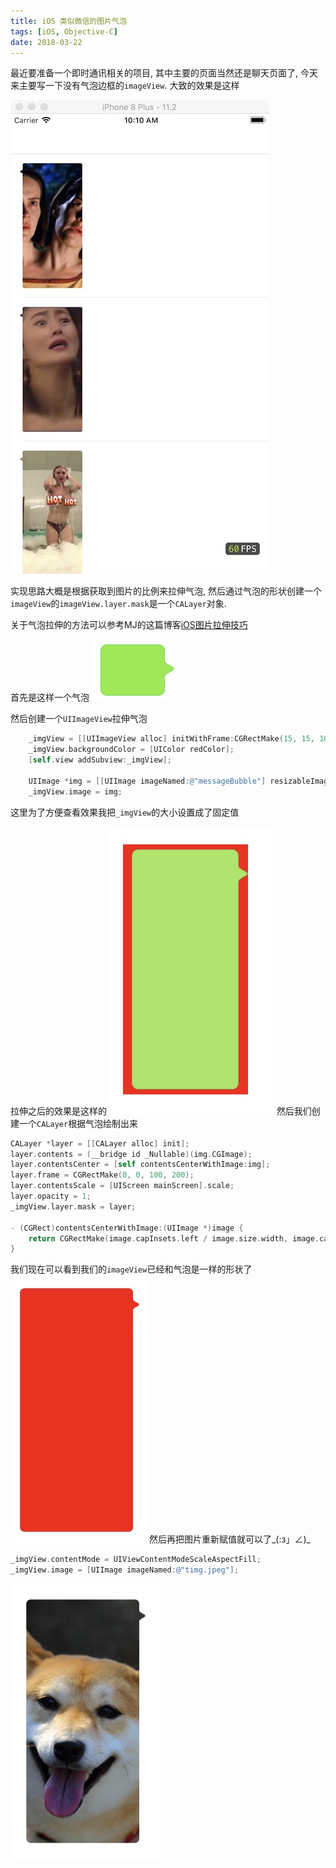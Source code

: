 ```yaml
---
title: iOS 类似微信的图片气泡
tags: [iOS, Objective-C]
date: 2018-03-22
---
```


最近要准备一个即时通讯相关的项目, 其中主要的页面当然还是聊天页面了, 今天来主要写一下没有气泡边框的`imageView`. 大致的效果是这样

![](/img/weChatBubbleImage.jpeg)
<!-- more -->

实现思路大概是根据获取到图片的比例来拉伸气泡, 然后通过气泡的形状创建一个`imageView`的`imageView.layer.mask`是一个`CALayer`对象.

关于气泡拉伸的方法可以参考MJ的这篇博客[iOS图片拉伸技巧](https://blog.csdn.net/q199109106q/article/details/8615661)

首先是这样一个气泡
![](/img/messageBubble.png)

然后创建一个`UIImageView`拉伸气泡
```mm
    _imgView = [[UIImageView alloc] initWithFrame:CGRectMake(15, 15, 100, 200)];
    _imgView.backgroundColor = [UIColor redColor];
    [self.view addSubview:_imgView];

    UIImage *img = [[UIImage imageNamed:@"messageBubble"] resizableImageWithCapInsets:UIEdgeInsetsMake(30, 15, 15, 15) resizingMode:UIImageResizingModeStretch];
    _imgView.image = img;
```
这里为了方便查看效果我把`_imgView`的大小设置成了固定值

拉伸之后的效果是这样的
![](/img/messageBubbleStretch.png)
然后我们创建一个`CALayer`根据气泡绘制出来
```mm
CALayer *layer = [[CALayer alloc] init];
layer.contents = (__bridge id _Nullable)(img.CGImage);
layer.contentsCenter = [self contentsCenterWithImage:img];
layer.frame = CGRectMake(0, 0, 100, 200);
layer.contentsScale = [UIScreen mainScreen].scale;
layer.opacity = 1;
_imgView.layer.mask = layer;

- (CGRect)contentsCenterWithImage:(UIImage *)image {
    return CGRectMake(image.capInsets.left / image.size.width, image.capInsets.top / image.size.height, (image.size.width - image.capInsets.right - image.capInsets.left) / image.size.width, (image.size.height - image.capInsets.bottom - image.capInsets.top) / image.size.height);
}
```
我们现在可以看到我们的`imageView`已经和气泡是一样的形状了
![](/img/messageBubbleRed.png)
然后再把图片重新赋值就可以了_(:з」∠)_
```mm
_imgView.contentMode = UIViewContentModeScaleAspectFill;
_imgView.image = [UIImage imageNamed:@"timg.jpeg"];
```
![](/img/messageBubbleDog.png)